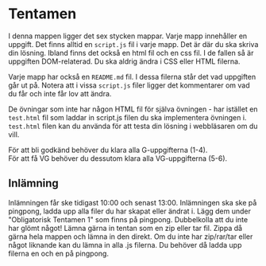 # Tentamen

I denna mappen ligger det sex stycken mappar. Varje mapp innehåller en uppgift. Det finns alltid en `script.js` fil i varje mapp. Det är där du ska skriva din lösning. Ibland finns det också en html fil och en css fil. I de fallen så är uppgiften DOM-relaterad. Du ska aldrig ändra i CSS eller HTML filerna.

Varje mapp har också en `README.md` fil. I dessa filerna står det vad uppgiften går ut på. Notera att i vissa `script.js` filer ligger det kommentarer om vad du får och inte får lov att ändra. 

De övningar som inte har någon HTML fil för själva övningen - har istället en `test.html` fil som laddar in script.js filen du ska implementera övningen i. `test.html` filen kan du använda för att testa din lösning i webbläsaren om du vill.


För att bli godkänd behöver du klara alla G-uppgifterna (1-4).     
För att få VG behöver du dessutom klara alla VG-uppgifterna (5-6).

## Inlämning

Inlämningen får ske tidigast 10:00 och senast 13:00. Inlämningen ska ske på pingpong, ladda upp alla filer du har skapat eller ändrat i. Lägg dem under "Obligatorisk Tentamen 1" som finns på pingpong. Dubbelkolla att du inte har glömt något! Lämna gärna in tentan som en zip eller tar fil. Zippa då gärna hela mappen och lämna in den direkt. Om du inte har zip/rar/tar eller något liknande kan du lämna in alla .js filerna. Du behöver då ladda upp filerna en och en på pingpong.
